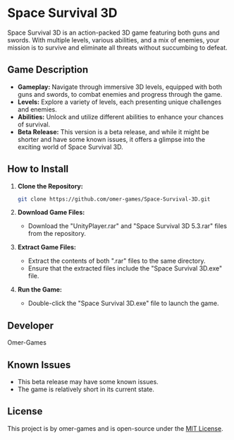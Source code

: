 # Space Survival 3D

Space Survival 3D is an action-packed 3D game featuring both guns and swords. With multiple levels, various abilities, and a mix of enemies, your mission is to survive and eliminate all threats without succumbing to defeat.

## Game Description

- **Gameplay:** Navigate through immersive 3D levels, equipped with both guns and swords, to combat enemies and progress through the game.
- **Levels:** Explore a variety of levels, each presenting unique challenges and enemies.
- **Abilities:** Unlock and utilize different abilities to enhance your chances of survival.
- **Beta Release:** This version is a beta release, and while it might be shorter and have some known issues, it offers a glimpse into the exciting world of Space Survival 3D.

## How to Install

1. **Clone the Repository:**

    ```bash
    git clone https://github.com/omer-games/Space-Survival-3D.git
    ```

2. **Download Game Files:**

    - Download the "UnityPlayer.rar" and "Space Survival 3D 5.3.rar" files from the repository.

3. **Extract Game Files:**

    - Extract the contents of both ".rar" files to the same directory.
    - Ensure that the extracted files include the "Space Survival 3D.exe" file.

4. **Run the Game:**

    - Double-click the "Space Survival 3D.exe" file to launch the game.

## Developer

Omer-Games

## Known Issues

- This beta release may have some known issues.
- The game is relatively short in its current state.

## License

This project is by omer-games and is open-source under the [MIT License](https://github.com/omer-games/Space-Survival-3D/blob/main/LICENSE.txt).
